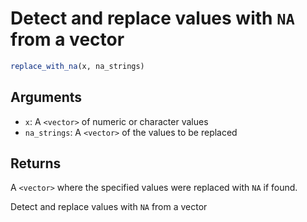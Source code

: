# Detect and replace values with `NA` from a vector

```r
replace_with_na(x, na_strings)
```

## Arguments

- `x`: A `<vector>` of numeric or character values
- `na_strings`: A `<vector>` of the values to be replaced

## Returns

A `<vector>` where the specified values were replaced with `NA` if found.

Detect and replace values with `NA` from a vector
